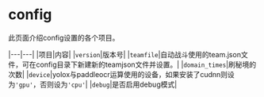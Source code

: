# config

此页面介绍config设置的各个项目。

|---|---|
|项目|内容|
|`version`|版本号|
|`teamfile`|自动战斗使用的team.json文件，可在config目录下新建新的teamjson文件并设置。|
|`domain_times`|刷秘境的次数|
|`device`|yolox与paddleocr运算使用的设备，如果安装了cudnn则设为`'gpu'`，否则设为`'cpu'`|
|`debug`|是否启用debug模式|
